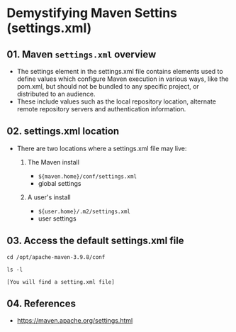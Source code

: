 # Demystifying Maven Settins (settings.xml)

## 01. Maven `settings.xml` overview

- The settings element in the settings.xml file contains elements used to define values which configure Maven execution in various ways, like the pom.xml, but should not be bundled to any specific project, or distributed to an audience.
- These include values such as the local repository location, alternate remote repository servers and authentication information.

## 02. settings.xml location

- There are two locations where a settings.xml file may live:

  1. The Maven install

     - `${maven.home}/conf/settings.xml`
     - global settings

  2. A user's install
     - `${user.home}/.m2/settings.xml`
     - user settings

## 03. Access the default settings.xml file

```
cd /opt/apache-maven-3.9.8/conf

ls -l

[You will find a setting.xml file]
```

## 04. References

- https://maven.apache.org/settings.html
